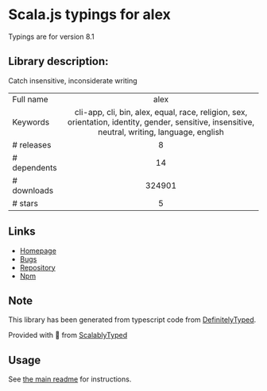 
# Scala.js typings for alex

Typings are for version 8.1

## Library description:
Catch insensitive, inconsiderate writing

|                    |                 |
| ------------------ | :-------------: |
| Full name          | alex |
| Keywords           | cli-app, cli, bin, alex, equal, race, religion, sex, orientation, identity, gender, sensitive, insensitive, neutral, writing, language, english |
| # releases         | 8 |
| # dependents       | 14 |
| # downloads        | 324901 |
| # stars            | 5 |

## Links
- [Homepage](https://alexjs.com)
- [Bugs](https://github.com/get-alex/alex/issues)
- [Repository](https://github.com/get-alex/alex)
- [Npm](https://www.npmjs.com/package/alex)
    


## Note
This library has been generated from typescript code from [DefinitelyTyped](https://definitelytyped.org).

Provided with :purple_heart: from [ScalablyTyped](https://github.com/oyvindberg/ScalablyTyped)

## Usage
See [the main readme](../../readme.md) for instructions.



